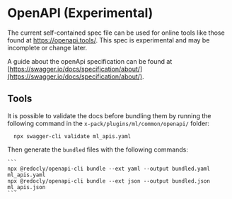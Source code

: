 # OpenAPI (Experimental)

The current self-contained spec file can be used for online tools like those found at https://openapi.tools/. This spec is experimental and may be incomplete or change later.

A guide about the openApi specification can be found at [https://swagger.io/docs/specification/about/](https://swagger.io/docs/specification/about/).

 ## Tools

It is possible to validate the docs before bundling them by running the following command in the `x-pack/plugins/ml/common/openapi/` folder:
  ```
    npx swagger-cli validate ml_apis.yaml
  ```

Then generate the `bundled` files with the following commands:

    ```
    npx @redocly/openapi-cli bundle --ext yaml --output bundled.yaml ml_apis.yaml
    npx @redocly/openapi-cli bundle --ext json --output bundled.json ml_apis.json
    ```

